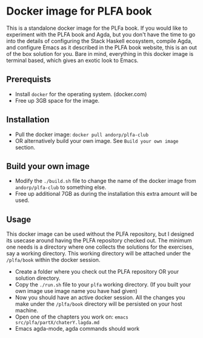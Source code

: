 # Docker image for PLFA book

This is a standalone docker image for the PLFa book. If you would like to
experiment with the PLFA book and Agda, but you don't have the time to
go into the details of configuring the Stack Haskell ecosystem, compile
Agda, and configure Emacs as it described in the PLFA book website,
this is an out of the box solution for you. Bare in mind, everything in this
docker image is terminal based, which gives an exotic look to Emacs.

## Prerequists

- Install `docker` for the operating system. (docker.com)
- Free up 3GB space for the image.

## Installation

- Pull the docker image: `docker pull andorp/plfa-club`
- OR alternatively build your own image. See `Build your own image` section.

## Build your own image

- Modify the `./build.sh` file to change the name of the docker image from `andorp/plfa-club` to something else.
- Free up additional 7GB as during the installation this extra amount will be used.

## Usage

This docker image can be used without the PLFA repository, but I designed its usecase around having the PLFA
repository checked out. The minimum one needs is a directory where one collects the solutions for the exercises,
say a working directory. This working directory will be attached under the `/plfa/book` within the docker session.

- Create a folder where you check out the PLFA repository OR your solution directory.
- Copy the `./run.sh` file to your `plfa` working directory. (If you built your own image use image name you have had given)
- Now you should have an active docker session. All the changes you make under the `/plfa/book` directory will be persisted on your host machine.
- Open one of the chapters you work on: `emacs src/plfa/partX/chaterY.lagda.md`
- Emacs agda-mode, agda commands should work

